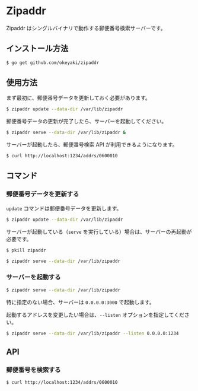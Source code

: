 # Zipaddr

Zipaddr はシングルバイナリで動作する郵便番号検索サーバーです。

## インストール方法

```sh
$ go get github.com/okeyaki/zipaddr
```

## 使用方法

まず最初に、郵便番号データを更新しておく必要があります。

```sh
$ zipaddr update --data-dir /var/lib/zipaddr 
```

郵便番号データの更新が完了したら、サーバーを起動してください。

```sh
$ zipaddr serve --data-dir /var/lib/zipaddr &
```

サーバーが起動したら、郵便番号検索 API が利用できるようになります。

```sh
$ curl http://localhost:1234/addrs/0600010
```

## コマンド

### 郵便番号データを更新する

`update` コマンドは郵便番号データを更新します。

```sh
$ zipaddr update --data-dir /var/lib/zipaddr
```

サーバーが起動している（`serve` を実行している）場合は、サーバーの再起動が必要です。

```sh
$ pkill zipaddr

$ zipaddr serve --data-dir /var/lib/zipaddr
```

### サーバーを起動する

```sh
$ zipaddr serve --data-dir /var/lib/zipaddr
```

特に指定のない場合、サーバーは `0.0.0.0:3000` で起動します。

起動するアドレスを変更したい場合は、`--listen` オプションを指定してください。

```sh
$ zipaddr serve --data-dir /var/lib/zipaddr --listen 0.0.0.0:1234
```

## API

### 郵便番号を検索する

```sh
$ curl http://localhost:1234/addrs/0600010
```
